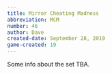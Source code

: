```yaml
---
title: Mirror Cheating Madness
abbreviation: MCM
number: 46
author: Dave
created-date: September 28, 2019
game-created: 19
---
```

Some info about the set TBA.
